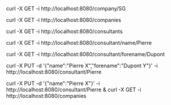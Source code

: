 
curl -X GET -i http://localhost:8080/company/SG

curl -X GET -i http://localhost:8080/companies

curl -X GET -i http://localhost:8080/consultants

curl -X GET -i http://localhost:8080/consultant/name/Pierre

curl -X GET -i http://localhost:8080/consultant/forename/Dupont

curl -X PUT -d '{"name":"Pierre X","forename":"Dupont Y"}' -i http://localhost:8080/consultant/Pierre

curl -X PUT -d '{"name":"Pierre X"}' -i http://localhost:8080/consultant/Pierre & curl -X GET -i http://localhost:8080/companies